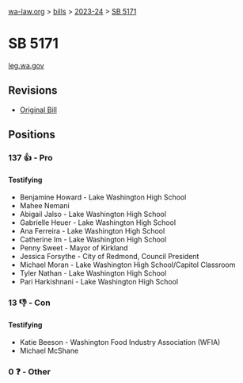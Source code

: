 [wa-law.org](/) > [bills](/bills/) > [2023-24](/bills/2023-24) > [SB 5171](/bills/2023-24/sb/5171/)

# SB 5171
[leg.wa.gov](https://app.leg.wa.gov/billsummary?BillNumber=5171&Year=2023&Initiative=false)

## Revisions
* [Original Bill](1/)

## Positions
### 137 👍 - Pro
#### Testifying
* Benjamine Howard - Lake Washington High School
* Mahee Nemani
* Abigail Jalso - Lake Washington High School
* Gabrielle Heuer - Lake Washington High School
* Ana Ferreira - Lake Washington High School
* Catherine  Im - Lake Washington High School 
* Penny Sweet - Mayor of Kirkland
* Jessica Forsythe - City of Redmond, Council President
* Michael Moran - Lake Washington High School/Capitol Classroom 
* Tyler Nathan - Lake Washington High School
* Pari Harkishnani - Lake Washington High School

### 13 👎 - Con
#### Testifying
* Katie Beeson - Washington Food Industry Association (WFIA)
* Michael McShane

### 0 ❓ - Other
